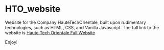 # HTO_website
Website for the Company
HauteTechOrientale, built upon rudimentary technologies, such as HTML, CSS, and Vanilla Javascript. 
The full link to the website is 
[Haute Tech Orientale Full Website](hautetechorientale.com)

Enjoy!
